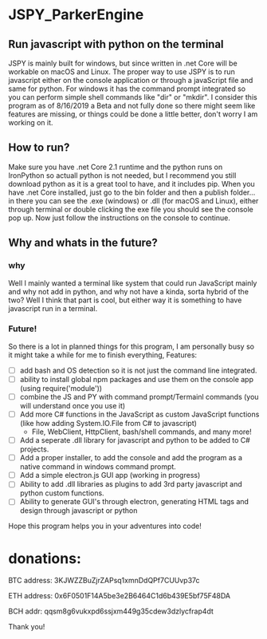 # JSPY_ParkerEngine

## Run javascript with python on the terminal

JSPY is mainly built for windows, but since written in .net Core will be workable on macOS and Linux. The proper way to use JSPY is to run javascript either on the console application or through a javaScript file and same for python. For windows it has the command prompt integrated so you can perform simple shell commands like "dir" or "mkdir". I consider this program as of 8/16/2019 a Beta and not fully done so there might seem like features are missing, or things could be done a little better, don't worry I am working on it.

## How to run?

Make sure you have .net Core 2.1 runtime and the python runs on IronPython so actuall python is not needed, but I recommend you still download python as it is a great tool to have, and it includes pip. When you have .net Core installed, just go to the bin folder and then a publish folder... in there you can see the .exe (windows) or .dll (for macOS and Linux), either through terminal or double clicking the exe file you should see the console pop up. Now just follow the instructions on the console to continue.

## Why and whats in the future?

### why
Well I mainly wanted a terminal like system that could run JavaScript mainly and why not add in python, and why not have a kinda, sorta hybrid of the two? Well I think that part is cool, but either way it is something to have javascript run in a terminal. 

### Future!
So there is a lot in planned things for this program, I am personally busy so it might take a while for me to finish everything, Features:

- [ ] add bash and OS detection so it is not just the command line integrated.
- [ ] ability to install global npm packages and use them on the console app (using require('module'))
- [ ] combine the JS and PY with command prompt/Termainl commands (you will understand once you use it)
- [ ] Add more C# functions in the JavaScript as custom JavaScript functions (like how adding System.IO.File from C# to javascript)
  - File, WebClient, HttpClient, bash/shell commands, and many more!
- [ ] Add a seperate .dll library for javascript and python to be added to C# projects.
- [ ] Add a proper installer, to add the console and add the program as a native command in windows command prompt.
- [ ] Add a simple electron.js GUI app (working in progress)
- [ ] Ability to add .dll libraries as plugins to add 3rd party javascript and python custom functions.
- [ ] Ability to generate GUI's through electron, generating HTML tags and design through javascript or python

Hope this program helps you in your adventures into code!

# donations:

BTC address: 3KJWZZBuZjrZAPsq1xmnDdQPf7CUUvp37c

ETH address: 0x6F0501F14A5be3e2B6464C1d6b439E5bf75F48DA

BCH addr: qqsm8g6vukxpd6ssjxm449g35cdew3dzlycfrap4dt

Thank you!
